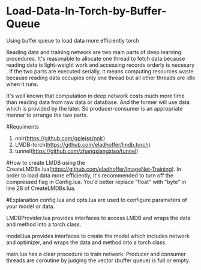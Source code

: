 # Load-Data-In-Torch-by-Buffer-Queue
Using buffer queue to load data  more efficiently torch

Reading data and training network are two main parts of deep learning procedures. It's reasonable to allocate one thread to fetch data because reading data is light-weight work and accessing records orderly is necesary . If the two parts are executed serially, it means computing resources waste because reading data occupies only one thread but all other threads are idle when it runs. 

It's well known that computation in deep network costs much more time than reading data from raw data or database. And the former will use data which is provided by the later. So producer-consumer is an appropriate manner to arrange the two parts.

#Requiments
1. nnlr(https://github.com/gpleiss/nnlr)
2. LMDB-torch(https://github.com/eladhoffer/lmdb.torch)
3. tunnel(https://github.com/zhangxiangxiao/tunnel)

#How to create LMDB
using the CreateLMDBs.lua(https://github.com/eladhoffer/ImageNet-Training). In order to load data more efficiently, it's recommended to turn off the compressed flag in Config.lua. You'd better replace "float" with "byte" in line 28 of CreateLMDBs.lua.

#Explanation
config.lua and opts.lua are used to configure parameters of your model or data.

LMDBProvider.lua provides interfaces to access LMDB and wraps the data and method into a torch class.

model.lua provides interfaces to create the model which includes network and optimizer, and wraps the data and method into a torch class.

main.lua has a clear procedure to train network. Producer and consumer threads are coroutine by judging the vector (buffer queue) is full or empty.

  

